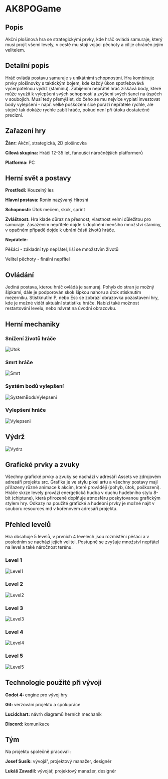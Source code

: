 # AK8POGame

## Popis
Akční plošinová hra se strategickými prvky, kde hráč ovládá samuraje, který musí projít všemi levely, v cestě mu stojí vojáci pěchoty a cíl je chráněn jejím velitelem.

## Detailní popis
Hráč ovládá postavu samuraje s unikátními schopnostmi. Hra kombinuje prvky plošinovky s taktickým bojem, kde každý úkon spotřebovává vyčerpatelnou výdrž (staminu). Zabíjením nepřátel hráč získává body, které může využít k vylepšení svých schopností a zvýšení svých šancí na úspěch v soubojích. Musí tedy přemýšlet, do čeho se mu nejvíce vyplatí investovat body vylepšení - např. velké poškození sice porazí nepřátele rychle, ale stejně tak dokáže rychle zabít hráče, pokud není při útoku dostatečně precizní.

## Zařazení hry
**Žánr:** Akční, strategická, 2D plošinovka

**Cílová skupina:** Hráči 12-35 let, fanoušci náročnějších platformerů

**Platforma:** PC

## Herní svět a postavy
**Prostředí:** Kouzelný les

**Hlavní postava:** Ronin nazývaný Hiroshi

**Schopnosti:** Útok mečem, skok, sprint

**Zvláštnost:** Hra klade důraz na přesnost, vlastnost velmi důležitou pro 
samuraje. Zasažením nepřítele dojde k doplnění menšího množství staminy, v opačném případě dojde k ubrání části životů hráče.

**Nepřátelé:** 

Pěšáci - základní typ nepřátel, liší se množstvím životů

Velitel pěchoty - finální nepřítel

## Ovládání
Jediná postava, kterou hráč ovládá je samuraj. Pohyb do stran je možný šipkami, dále je podporován skok šipkou nahoru a útok stisknutím mezerníku. Stistknutím P, nebo Esc se zobrazí obrazovka pozastavení hry, kde je možné vidět aktuální statistiku hráče. Nabízí také možnost restartování levelu, nebo návrat na úvodní obrazovku.

## Herní mechaniky

### Snížení životů hráče
![Utok](mechanics\attack.png)

### Smrt hráče
![Smrt](mechanics\death.png)

### Systém bodů vylepšení
![SystemBoduVylepseni](mechanics\point_system.png)

### Vylepšení hráče
![Vylepseni](mechanics\upgrade.png)

## Výdrž
![Vydrz](mechanics\stamina.png)

## Grafické prvky a zvuky
Všechny grafické prvky a zvuky se nachází v adresáři Assets ve zdrojovém adresáři projektu src. Grafika je ve stylu pixel artu a všechny postavy mají přiřazeny různé animace k akcím, které provádějí (pohyb, útok, poškození). Hráče skrze levely provází energetická hudba v duchu hudebního stylu 8-bit (chiptune), která přirozeně doplňuje atmosféru poskytovanou grafickým stylem hry. Odkazy na použité grafické a hudební prvky je možné najít v souboru resources.md v kořenovém adresáři projektu.

## Přehled levelů
Hra obsahuje 5 levelů, v prvních 4 levelech jsou rozmístěni pěšáci a v posledním se nachází jejich velitel. Postupně se zvyšuje množství nepřátel na level a také náročnost terénu.

### Level 1
![Level1](levels\level1.png)

### Level 2
![Level2](levels\level2.png)

### Level 3
![Level3](levels\level3.png)

### Level 4
![Level4](levels\level4.png)

### Level 5
![Level5](levels\level5.png)

## Technologie použité při vývoji
**Godot 4:** engine pro vývoj hry

**Git:** verzování projektu a spolupráce

**Lucidchart:** návrh diagramů herních mechanik

**Discord:** komunikace

## Tým
Na projektu společně pracovali:

**Josef Susík:** vývojář, projektový manažer, designér

**Lukáš Zavadil:** vývojář, projektový manažer, designér
